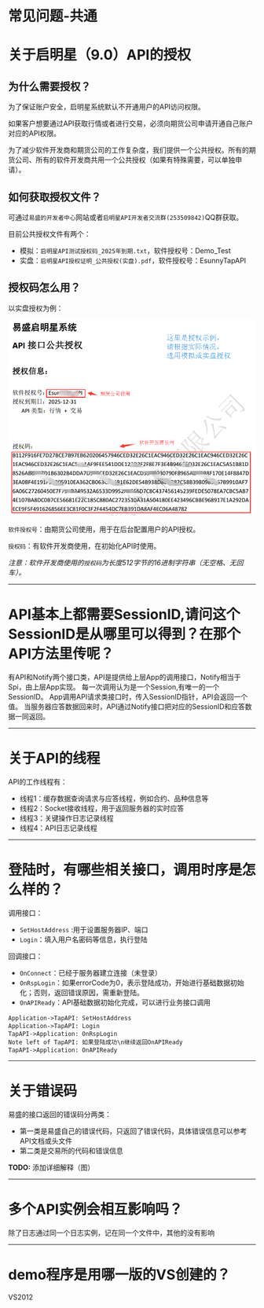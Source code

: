 # 常见问题-共通

# 关于启明星（9.0）API的授权

## 为什么需要授权？

为了保证账户安全，启明星系统默认不开通用户的API访问权限。

如果客户想要通过API获取行情或者进行交易，必须向期货公司申请开通自己账户对应的API权限。

为了减少软件开发商和期货公司的工作复杂度，我们提供一个公共授权。所有的期货公司、所有的软件开发商共用一个公共授权（如果有特殊需要，可以单独申请）。

## 如何获取授权文件？

可通过`易盛的开发者中心`网站或者`启明星API开发者交流群(253509842)`QQ群获取。

目前公共授权文件有两个：

- 模拟：`启明星API测试授权码_2025年到期.txt`，软件授权号：Demo_Test
- 实盘：`启明星API授权证明_公共授权(实盘).pdf`，软件授权号：EsunnyTapAPI


## 授权码怎么用？
以实盘授权为例：

![授权文件使用说明](../images/v9_shou_quan_shi_li.png)

`软件授权号`：由期货公司使用，用于在后台配置用户的API授权。

`授权码`：有软件开发商使用，在初始化API时使用。

*注意：软件开发商使用的`授权码`为长度512字节的16进制字符串（无空格、无回车）。*

----------

# API基本上都需要SessionID,请问这个SessionID是从哪里可以得到？在那个API方法里传呢？

 有API和Notify两个接口类，API是提供给上层App的调用接口，Notify相当于Spi，由上层App实现。
每一次调用认为是一个Session,有唯一的一个SessionID。
App调用API请求类接口时，传入SessionID指针，API会返回一个值。
当服务器应答数据回来时，API通过Notify接口把对应的SessionID和应答数据一同返回。

----------

# 关于API的线程
 
 API的工作线程有：

- 线程1：缓存数据查询请求与应答线程，例如合约、品种信息等
- 线程2：Socket接收线程，用于返回服务器的实时应答
- 线程3：关键操作日志记录线程
- 线程4：API日志记录线程

----

# 登陆时，有哪些相关接口，调用时序是怎么样的？

调用接口：

- `SetHostAddress` :用于设置服务器IP、端口
- `Login`：填入用户名密码等信息，执行登陆

回调接口： 

- `OnConnect`：已经于服务器建立连接（未登录）
- `OnRspLogin`：如果errorCode为0，表示登陆成功，开始进行基础数据初始化；否则，返回错误原因，需重新登陆。
- `OnAPIReady`：API基础数据初始化完成，可以进行业务接口调用


``` sequence
Application->TapAPI: SetHostAddress
Application->TapAPI: Login
TapAPI->Application: OnRspLogin
Note left of TapAPI: 如果登陆成功\n继续返回OnAPIReady
TapAPI->Application: OnAPIReady
```

---

# 关于错误码

易盛的接口返回的错误码分两类：

- 第一类是易盛自己的错误代码，只返回了错误代码，具体错误信息可以参考API文档或头文件
- 第二类是交易所的代码和错误信息

**TODO:** 添加详细解释（图）


---
# 多个API实例会相互影响吗？

除了日志通过同一个日志实例，记在同一个文件中，其他的没有影响

---
# demo程序是用哪一版的VS创建的？
VS2012
